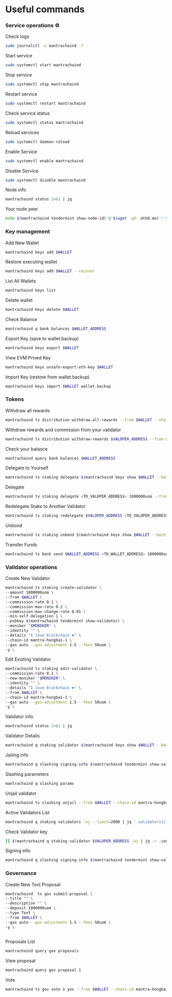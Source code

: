 # Useful commands

### Service operations ⚙️ <a href="#service-operations" id="service-operations"></a>

Check logs

```bash
sudo journalctl -u mantrachaind -f
```

Start service

```bash
sudo systemctl start mantrachaind
```

Stop service

```bash
sudo systemctl stop mantrachaind
```

Restart service

```bash
sudo systemctl restart mantrachaind
```

Check service status

```bash
sudo systemctl status mantrachaind
```

Reload services

```bash
sudo systemctl daemon-reload
```

Enable Service

```bash
sudo systemctl enable mantrachaind
```

Disable Service

```bash
sudo systemctl disable mantrachaind
```

Node info

```bash
mantrachaind status 2>&1 | jq
```

Your node peer

```bash
echo $(mantrachaind tendermint show-node-id)'@'$(wget -qO- eth0.me)':'$(cat $HOME/.mantrachain/config/config.toml | sed -n '/Address to listen for incoming connection/{n;p;}' | sed 's/.*://; s/".*//')
```

### Key management <a href="#key-management" id="key-management"></a>

Add New Wallet

```bash
mantrachaind keys add $WALLET
```

Restore executing wallet

```bash
mantrachaind keys add $WALLET --recover
```

List All Wallets

```bash
mantrachaind keys list
```

Delete wallet

```bash
mantrachaind keys delete $WALLET
```

Check Balance

```bash
mantrachaind q bank balances $WALLET_ADDRESS 
```

Export Key (save to wallet.backup)

```bash
mantrachaind keys export $WALLET
```

View EVM Prived Key

```bash
mantrachaind keys unsafe-export-eth-key $WALLET
```

Import Key (restore from wallet.backup)

```bash
mantrachaind keys import $WALLET wallet.backup
```

### Tokens <a href="#tokens" id="tokens"></a>

Withdraw all rewards

```bash
mantrachaind tx distribution withdraw-all-rewards --from $WALLET --chain-id mantra-hongbai-1 --gas auto --gas-adjustment 1.5 --fees 50uom 
```

Withdraw rewards and commission from your validator

```bash
mantrachaind tx distribution withdraw-rewards $VALOPER_ADDRESS --from $WALLET --commission --chain-id mantra-hongbai-1 --gas auto --gas-adjustment 1.5 --fees 50uom -y 
```

Check your balance

```bash
mantrachaind query bank balances $WALLET_ADDRESS
```

Delegate to Yourself

```bash
mantrachaind tx staking delegate $(mantrachaind keys show $WALLET --bech val -a) 1000000uom --from $WALLET --chain-id mantra-hongbai-1 --gas auto --gas-adjustment 1.5 --fees 50uom -y 
```

Delegate

```bash
mantrachaind tx staking delegate <TO_VALOPER_ADDRESS> 1000000uom --from $WALLET --chain-id mantra-hongbai-1 --gas auto --gas-adjustment 1.5 --fees 50uom -y 	
```

Redelegate Stake to Another Validator

```bash
mantrachaind tx staking redelegate $VALOPER_ADDRESS <TO_VALOPER_ADDRESS> 1000000uom --from $WALLET --chain-id mantra-hongbai-1 --gas auto --gas-adjustment 1.5 --fees 50uom -y 
```

Unbond

```bash
mantrachaind tx staking unbond $(mantrachaind keys show $WALLET --bech val -a) 1000000uom --from $WALLET --chain-id mantra-hongbai-1 --gas auto --gas-adjustment 1.5 --fees 50uom -y 
```

Transfer Funds

```bash
mantrachaind tx bank send $WALLET_ADDRESS <TO_WALLET_ADDRESS> 1000000uom --gas auto --gas-adjustment 1.5 --fees 50uom -y 
```

### Validator operations <a href="#validator-operations" id="validator-operations"></a>

Create New Validator

```bash
mantrachaind tx staking create-validator \
--amount 1000000uom \
--from $WALLET \
--commission-rate 0.1 \
--commission-max-rate 0.2 \
--commission-max-change-rate 0.01 \
--min-self-delegation 1 \
--pubkey $(mantrachaind tendermint show-validator) \
--moniker "$MONIKER" \
--identity "" \
--details "I love blockchain ❤️" \
--chain-id mantra-hongbai-1 \
--gas auto --gas-adjustment 1.5 --fees 50uom \
-y \
```

Edit Existing Validator

```bash
mantrachaind tx staking edit-validator \
--commission-rate 0.1 \
--new-moniker "$MONIKER" \
--identity "" \
--details "I love blockchain ❤️" \
--from $WALLET \
--chain-id mantra-hongbai-1 \
--gas auto --gas-adjustment 1.5 --fees 50uom \
-y \
```

Validator info

```bash
mantrachaind status 2>&1 | jq
```

Validator Details

```bash
mantrachaind q staking validator $(mantrachaind keys show $WALLET --bech val -a) 
```

Jailing info

```bash
mantrachaind q slashing signing-info $(mantrachaind tendermint show-validator) 
```

Slashing parameters

```bash
mantrachaind q slashing params 
```

Unjail validator

```bash
mantrachaind tx slashing unjail --from $WALLET --chain-id mantra-hongbai-1 --gas auto --gas-adjustment 1.5 --fees 50uom -y 
```

Active Validators List

```bash
mantrachaind q staking validators -oj --limit=2000 | jq '.validators[] | select(.status=="BOND_STATUS_BONDED")' | jq -r '(.tokens|tonumber/pow(10; 6)|floor|tostring) + " 	 " + .description.moniker' | sort -gr | nl 
```

Check Validator key

```bash
[[ $(mantrachaind q staking validator $VALOPER_ADDRESS -oj | jq -r .consensus_pubkey.key) = $(mantrachaind status | jq -r .ValidatorInfo.PubKey.value) ]] && echo -e "Your key status is ok" || echo -e "Your key status is error"
```

Signing info

```bash
mantrachaind q slashing signing-info $(mantrachaind tendermint show-validator) 
```

### Governance <a href="#governance" id="governance"></a>

Create New Text Proposal

```bash
mantrachaind  tx gov submit-proposal \
--title "" \
--description "" \
--deposit 1000000uom \
--type Text \
--from $WALLET \
--gas auto --gas-adjustment 1.5 --fees 50uom \
-y \
 
```

Proposals List

```bash
mantrachaind query gov proposals 
```

View proposal

```bash
mantrachaind query gov proposal 1 
```

Vote

```bash
mantrachaind tx gov vote 1 yes --from $WALLET --chain-id mantra-hongbai-1  --gas auto --gas-adjustment 1.5 --fees 50uom -y 
```
